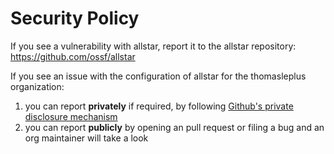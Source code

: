 # Security Policy

If you see a vulnerability with allstar, report it to the allstar repository: https://github.com/ossf/allstar

If you see an issue with the configuration of allstar for the thomasleplus organization:
1. you can report **privately** if required, by following [Github's private disclosure mechanism](https://docs.github.com/en/code-security/security-advisories/guidance-on-reporting-and-writing-information-about-vulnerabilities/privately-reporting-a-security-vulnerability)
1. you can report **publicly** by opening an pull request or filing a bug and an org maintainer will take a look
